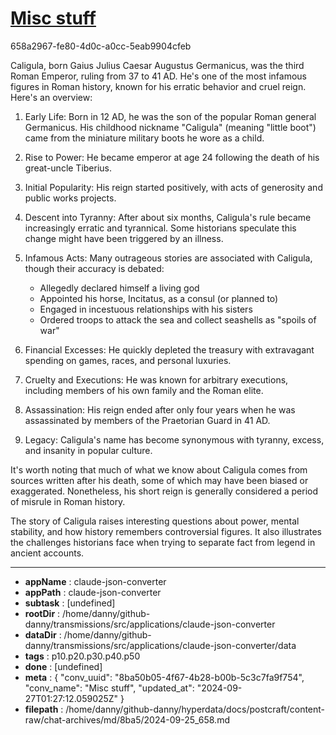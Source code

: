 # [Misc stuff](https://claude.ai/chat/8ba50b05-4f67-4b28-b00b-5c3c7fa9f754)

658a2967-fe80-4d0c-a0cc-5eab9904cfeb

 Caligula, born Gaius Julius Caesar Augustus Germanicus, was the third Roman Emperor, ruling from 37 to 41 AD. He's one of the most infamous figures in Roman history, known for his erratic behavior and cruel reign. Here's an overview:

1. Early Life: Born in 12 AD, he was the son of the popular Roman general Germanicus. His childhood nickname "Caligula" (meaning "little boot") came from the miniature military boots he wore as a child.

2. Rise to Power: He became emperor at age 24 following the death of his great-uncle Tiberius.

3. Initial Popularity: His reign started positively, with acts of generosity and public works projects.

4. Descent into Tyranny: After about six months, Caligula's rule became increasingly erratic and tyrannical. Some historians speculate this change might have been triggered by an illness.

5. Infamous Acts: Many outrageous stories are associated with Caligula, though their accuracy is debated:
   - Allegedly declared himself a living god
   - Appointed his horse, Incitatus, as a consul (or planned to)
   - Engaged in incestuous relationships with his sisters
   - Ordered troops to attack the sea and collect seashells as "spoils of war"

6. Financial Excesses: He quickly depleted the treasury with extravagant spending on games, races, and personal luxuries.

7. Cruelty and Executions: He was known for arbitrary executions, including members of his own family and the Roman elite.

8. Assassination: His reign ended after only four years when he was assassinated by members of the Praetorian Guard in 41 AD.

9. Legacy: Caligula's name has become synonymous with tyranny, excess, and insanity in popular culture.

It's worth noting that much of what we know about Caligula comes from sources written after his death, some of which may have been biased or exaggerated. Nonetheless, his short reign is generally considered a period of misrule in Roman history.

The story of Caligula raises interesting questions about power, mental stability, and how history remembers controversial figures. It also illustrates the challenges historians face when trying to separate fact from legend in ancient accounts.

---

* **appName** : claude-json-converter
* **appPath** : claude-json-converter
* **subtask** : [undefined]
* **rootDir** : /home/danny/github-danny/transmissions/src/applications/claude-json-converter
* **dataDir** : /home/danny/github-danny/transmissions/src/applications/claude-json-converter/data
* **tags** : p10.p20.p30.p40.p50
* **done** : [undefined]
* **meta** : {
  "conv_uuid": "8ba50b05-4f67-4b28-b00b-5c3c7fa9f754",
  "conv_name": "Misc stuff",
  "updated_at": "2024-09-27T01:27:12.059025Z"
}
* **filepath** : /home/danny/github-danny/hyperdata/docs/postcraft/content-raw/chat-archives/md/8ba5/2024-09-25_658.md